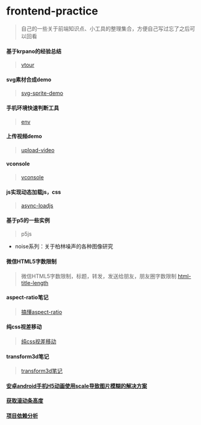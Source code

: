 # frontend-practice
> 自己的一些关于前端知识点、小工具的整理集合，方便自己写过忘了之后可以回看

#### 基于krpano的经验总结
> [vtour](https://superzdd.github.io/frontend-practice/vtour/tour.html)

#### svg素材合成demo
> [svg-sprite-demo](https://superzdd.github.io/frontend-practice/svg-sprite-demo/index.html)

#### 手机环境快速判断工具
> [env](https://superzdd.github.io/frontend-practice/env/env.js)

#### 上传视频demo
> [upload-video](https://superzdd.github.io/frontend-practice/upload-video/index.html)

#### vconsole
> [vconsole](https://superzdd.github.io/frontend-practice/vconsole/index.html)

#### js实现动态加载js，css
> [async-loadjs](https://superzdd.github.io/frontend-practice/async-loadjs/index.html)

#### 基于p5的一些实例
> p5js
- noise系列：关于柏林噪声的各种图像研究

#### 微信HTML5字数限制
> 微信HTML5字数限制，标题，转发，发送给朋友，朋友圈字数限制
> [html-title-length](https://superzdd.github.io/frontend-practice/html-title-length/index.html)

#### aspect-ratio笔记
> [搞懂aspect-ratio](https://superzdd.github.io/frontend-practice/aspect-ratio/README.md)

#### 纯css视差移动
> [纯css视差移动](https://superzdd.github.io/frontend-practice/transform3d/index.html)

#### transform3d笔记
> [transform3d笔记](https://superzdd.github.io/frontend-practice/transform3d/README.md)

#### [安卓android手机H5动画使用scale导致图片模糊的解决方案](https://superzdd.github.io/frontend-practice/android-scale-not-clear/index.html)

#### [获取滚动条高度](https://superzdd.github.io/frontend-practice/scroll-height/README.md)

#### [项目依赖分析](https://superzdd.github.io/frontend-practice/bundle-analyzer-plugin/README.md)
